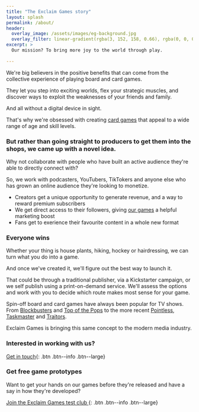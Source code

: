 ```yaml
---
title: "The Exclaim Games story"
layout: splash
permalink: /about/
header:
  overlay_image: /assets/images/eg-background.jpg
  overlay_filter: linear-gradient(rgba(3, 152, 158, 0.66), rgba(0, 0, 0, 0.66))
excerpt: >
  Our mission? To bring more joy to the world through play.
  
---
```


We're big believers in the positive benefits that can come from the collective experience of playing board and card games. 

They let you step into exciting worlds, flex your strategic muscles, and discover ways to exploit the weaknesses of your friends and family.

And all without a digital device in sight.

That's why we're obsessed with creating [card games](/games/) that appeal to a wide range of age and skill levels.

### But rather than going straight to producers to get them into the shops, we came up with a novel idea.

Why not collaborate with people who have built an active audience they're able to directly connect with?

So, we work with podcasters, YouTubers, TikTokers and anyone else who has grown an online audience they're looking to monetize.

- Creators get a unique opportunity to generate revenue, and a way to reward premium subscribers
- We get direct access to their followers, giving [our games](/games/) a helpful marketing boost
- Fans get to exerience their favourite content in a whole new format

### Everyone wins

Whether your thing is house plants, hiking, hockey or hairdressing, we can turn what you do into a game.

And once we've created it, we'll figure out the best way to launch it.

That could be through a traditional publisher, via a Kickstarter campaign, or we self publish using a print-on-demand service. We'll assess the options and work with you to decide which route makes most sense for your game.

Spin-off board and card games have always been popular for TV shows. From [Blockbusters](https://boardgamegeek.com/boardgame/1640/blockbusters) and [Top of the Pops](https://boardgamegeek.com/boardgame/311676/top-of-the-pops-the-game) to the more recent [Pointless](https://boardgamegeek.com/boardgame/92094/pointless-the-board-game), [Taskmaster](https://boardgamegeek.com/boardgame/297234/taskmaster-the-board-game) and [Traitors](https://boardgamegeek.com/boardgame/376656/the-traitors).

Exclaim Games is bringing this same concept to the modern media industry.

### Interested in working with us?

[<i class="fa fa-comment-dots"></i> Get in touch](mailto:hello@exclaimgames.com){: .btn .btn--info .btn--large}

### Get free game prototypes

Want to get your hands on our games before they're released and have a say in how they're developed?

[Join the Exclaim Games test club <i class="fa fa-angle-right"></i>](https://exclaimgames.beehiiv.com/subscribe){: .btn .btn--info .btn--large}

